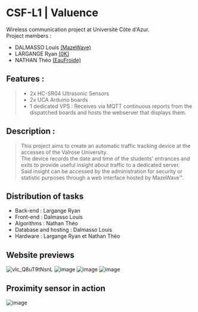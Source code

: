 # CSF-L1 | Valuence
Wireless communication project at Université Côte d'Azur. \
Project members :
* DALMASSO Louis [(MazeWave)](https://github.com/MazeWave)
* LARGANGE Ryan [(0K)](https://github.com/kryonor)
* NATHAN Théo [(EauFroide)](https://github.com/EauFroide)   

## Features :
> * 2x HC-SR04 Ultrasonic Sensors
> * 2x UCA Arduino boards
> * 1 dedicated VPS : Receives via MQTT continuous reports from the dispatched boards and hosts the webserver that displays them.

## Description :
> This project aims to create an automatic traffic tracking device at the accesses of the Valrose University. \
> The device records the date and time of the students' entrances and exits to provide useful insight about traffic to a dedicated server. \
> Said insight can be accessed by the administration for security or statistic purposes through a web interface hosted by MazeWave™.

## Distribution of tasks
* Back-end : Largange Ryan
* Front-end : Dalmasso Louis
* Algorithms : Nathan Théo
* Database and hosting : Dalmasso Louis
* Hardware : Largange Ryan et Nathan Théo


## Website previews
![vlc_Q8uT9tNsnL](https://user-images.githubusercontent.com/25009364/171078643-d3ccb8f7-946c-4a44-b491-1642a8b3bd00.png)
![image](https://user-images.githubusercontent.com/25009364/171078690-8e1882ba-4e79-49ca-86de-6bef0ce6bc24.png)
![image](https://user-images.githubusercontent.com/25009364/171078775-5e9bb979-92e9-477b-81a1-1a60342c86e4.png)
![image](https://user-images.githubusercontent.com/25009364/171078796-cde42ddb-bfdd-49bb-8089-9a2b2a163a1f.png)

## Proximity sensor in action
![image](https://user-images.githubusercontent.com/25009364/171079067-7e6bfbae-16fa-48de-a540-e4b44995db04.png)
